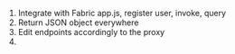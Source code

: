 1. Integrate with Fabric app.js, register user, invoke, query
2. Return JSON object everywhere
3. Edit endpoints accordingly to the proxy
4. 